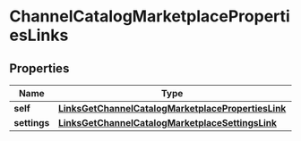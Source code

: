 
# ChannelCatalogMarketplacePropertiesLinks

## Properties
Name | Type | Description | Notes
------------ | ------------- | ------------- | -------------
**self** | [**LinksGetChannelCatalogMarketplacePropertiesLink**](LinksGetChannelCatalogMarketplacePropertiesLink.md) |  | 
**settings** | [**LinksGetChannelCatalogMarketplaceSettingsLink**](LinksGetChannelCatalogMarketplaceSettingsLink.md) |  | 



